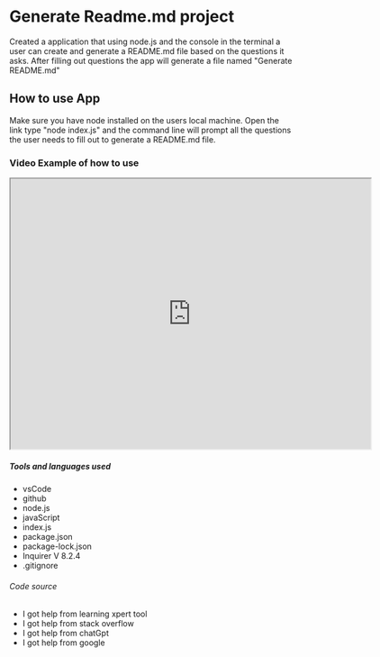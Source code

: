 # Generate Readme.md project

Created a application that using node.js and the console in the terminal a user can create and generate a README.md file based on the questions it asks. After filling out questions the app will generate a file named "Generate README.md"

## How to use App

Make sure you have node installed on the users local machine. Open the link type "node index.js" and the command line will prompt all the questions the user needs to fill out to generate a README.md file.

### Video Example of how to use

<iframe src="https://drive.google.com/file/d/1CTTg3dcweMgb_7TFW7aQgJG2fRyNEqPs/preview" width="640" height="480"></iframe>

##### Tools and languages used

- vsCode
- github
- node.js
- javaScript
- index.js
- package.json
- package-lock.json
- Inquirer V 8.2.4
- .gitignore

###### Code source

- I got help from learning xpert tool
- I got help from stack overflow
- I got help from chatGpt
- I got help from google
